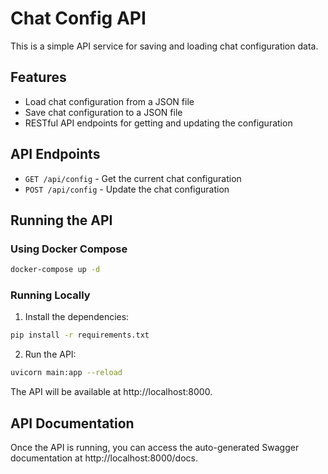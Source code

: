 # Chat Config API

This is a simple API service for saving and loading chat configuration data.

## Features

- Load chat configuration from a JSON file
- Save chat configuration to a JSON file
- RESTful API endpoints for getting and updating the configuration

## API Endpoints

- `GET /api/config` - Get the current chat configuration
- `POST /api/config` - Update the chat configuration

## Running the API

### Using Docker Compose

```bash
docker-compose up -d
```

### Running Locally

1. Install the dependencies:

```bash
pip install -r requirements.txt
```

2. Run the API:

```bash
uvicorn main:app --reload
```

The API will be available at http://localhost:8000.

## API Documentation

Once the API is running, you can access the auto-generated Swagger documentation at http://localhost:8000/docs. 